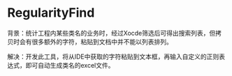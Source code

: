 # RegularityFind

背景：统计工程内某些类名的业务时，经过Xocde筛选后可得出搜索列表，但拷贝时会有很多额外的字符，粘贴到文档中并不能以列表排列。

解决：开发此工具，将从IDE中获取的字符粘贴到文本框，再输入自定义的正则表达式，即可自动生成类名的excel文件。

